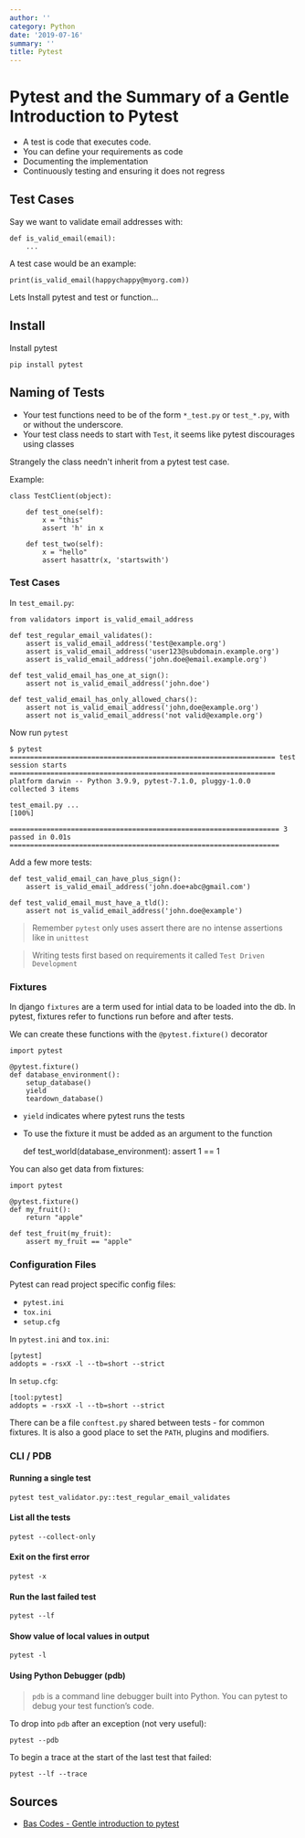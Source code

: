 ```yaml
---
author: ''
category: Python
date: '2019-07-16'
summary: ''
title: Pytest
---
```

# Pytest and the Summary of a Gentle Introduction to Pytest

* A test is code that executes code.
* You can define your requirements as code
* Documenting the implementation
* Continuously testing and ensuring it does not regress

## Test Cases

Say we want to validate email addresses with:

    def is_valid_email(email):
        ...

A test case would be an example:

    print(is_valid_email(happychappy@myorg.com))

Lets Install pytest and test or function...

## Install

Install pytest

    pip install pytest

## Naming of Tests

* Your test functions need to be of the form `*_test.py` or `test_*.py`, with or without the underscore.
* Your test class needs to start with `Test`, it seems like pytest discourages using classes

Strangely the class needn't inherit from a pytest test case.

Example:

    class TestClient(object):

        def test_one(self):
            x = "this"
            assert 'h' in x

        def test_two(self):
            x = "hello"
            assert hasattr(x, 'startswith')

### Test Cases

In `test_email.py`:

    from validators import is_valid_email_address

    def test_regular_email_validates():
        assert is_valid_email_address('test@example.org')
        assert is_valid_email_address('user123@subdomain.example.org')
        assert is_valid_email_address('john.doe@email.example.org')

    def test_valid_email_has_one_at_sign():
        assert not is_valid_email_address('john.doe')

    def test_valid_email_has_only_allowed_chars():
        assert not is_valid_email_address('john,doe@example.org')
        assert not is_valid_email_address('not valid@example.org')

Now run `pytest`

    $ pytest
    ================================================================= test session starts =================================================================
    platform darwin -- Python 3.9.9, pytest-7.1.0, pluggy-1.0.0
    collected 3 items                                                                                                                                     

    test_email.py ...                                                                                                                               [100%]

    ================================================================== 3 passed in 0.01s ==================================================================

Add a few more tests:

    def test_valid_email_can_have_plus_sign():
        assert is_valid_email_address('john.doe+abc@gmail.com')

    def test_valid_email_must_have_a_tld():
        assert not is_valid_email_address('john.doe@example')

> Remember `pytest` only uses assert there are no intense assertions like in `unittest`

> Writing tests first based on requirements it called `Test Driven Development`

### Fixtures

In django `fixtures` are a term used for intial data to be loaded into the db.
In pytest, fixtures refer to functions run before and after tests.

We can create these functions with the `@pytest.fixture()` decorator

    import pytest
    
    @pytest.fixture()
    def database_environment():
        setup_database()
        yield
        teardown_database()

* `yield` indicates where pytest runs the tests
* To use the fixture it must be added as an argument to the function

    def test_world(database_environment):
        assert 1 == 1

You can also get data from fixtures:

    import pytest

    @pytest.fixture()
    def my_fruit():
        return "apple"

    def test_fruit(my_fruit):
        assert my_fruit == "apple"

### Configuration Files

Pytest can read project specific config files:

* `pytest.ini`
* `tox.ini`
* `setup.cfg`

In `pytest.ini` and `tox.ini`:

    [pytest]
    addopts = ​-rsxX -l --tb=short --strict​

In `setup.cfg`:

    [tool:pytest]
    addopts = ​-rsxX -l --tb=short --strict​

There can be a file `conftest.py` shared between tests - for common fixtures.
It is also a good place to set the `PATH`, plugins and modifiers.

### CLI / PDB

#### Running a single test

    pytest test_validator.py::test_regular_email_validates

#### List all the tests

    pytest --collect-only

#### Exit on the first error

    pytest -x

#### Run the last failed test

    pytest --lf

#### Show value of local values in output

    pytest -l

#### Using Python Debugger (pdb)

> `pdb` is a command line debugger built into Python. You can pytest to debug your test function’s code.

To drop into `pdb` after an exception (not very useful):

    pytest --pdb

To begin a trace at the start of the last test that failed:

    pytest --lf --trace


## Sources

* [Bas Codes - Gentle introduction to pytest](https://bas.codes/posts/python-pytest-introduction)